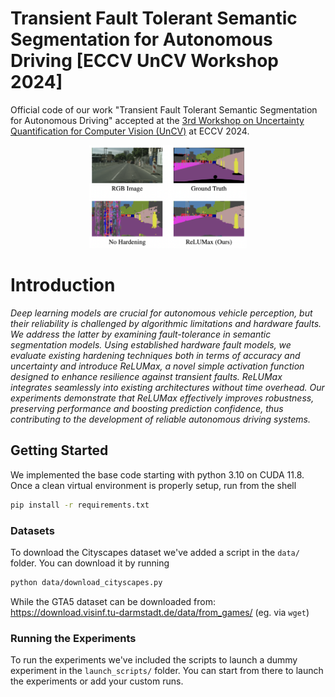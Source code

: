 # Transient Fault Tolerant Semantic Segmentation for Autonomous Driving \[ECCV UnCV Workshop 2024\]
Official code of our work "Transient Fault Tolerant Semantic Segmentation for Autonomous Driving" accepted at the [3rd Workshop on Uncertainty Quantification for Computer Vision (UnCV)](https://uncertainty-cv.github.io/2024/) at ECCV 2024.

<p align="center"><img width="50%" src="./assets/teaser.png"></p>

# Introduction
<i>Deep learning models are crucial for autonomous vehicle perception, but their reliability is challenged by algorithmic limitations and hardware faults. We address the latter by examining fault-tolerance in semantic segmentation models. Using established hardware fault models, we evaluate existing hardening techniques both in terms of accuracy and uncertainty and introduce ReLUMax, a novel simple activation function designed to enhance resilience against transient faults. ReLUMax integrates seamlessly into existing architectures without time overhead. Our experiments demonstrate that ReLUMax effectively improves robustness, preserving performance and boosting prediction confidence, thus contributing to the development of reliable autonomous driving systems.</i>

## Getting Started

We implemented the base code starting with python 3.10 on CUDA 11.8. Once a clean virtual environment is properly setup, run from the shell
```bash
pip install -r requirements.txt
```

### Datasets
To download the Cityscapes dataset we've added a script in the `data/` folder. You can download it by running
```bash
python data/download_cityscapes.py
```

While the GTA5 dataset can be downloaded from: https://download.visinf.tu-darmstadt.de/data/from_games/ (eg. via `wget`)

### Running the Experiments
To run the experiments we've included the scripts to launch a dummy experiment in the `launch_scripts/` folder. You can start from there to launch the experiments or add your custom runs.

